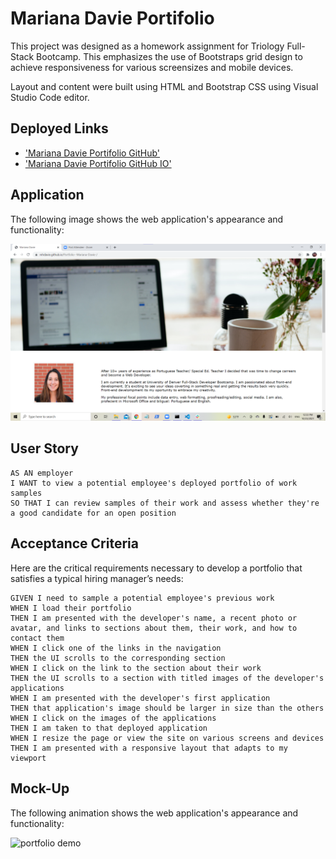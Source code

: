
# Mariana Davie Portifolio



This project was designed as a homework assignment for Triology Full-Stack Bootcamp. This emphasizes the use of Bootstraps grid design to achieve responsiveness for various screensizes and mobile devices.

Layout and content were built using HTML and Bootstrap CSS using Visual Studio Code editor.

## Deployed Links

* ['Mariana Davie Portifolio GitHub'](https://github.com/mhdavie/Portfolio--Mariana-Davie-)
* ['Mariana Davie Portifolio GitHub IO'](https://mhdavie.github.io/Portfolio--Mariana-Davie-/)


## Application 

The following image shows the web application's appearance and functionality:

![](./Assets\finalproject.png)



## User Story

```
AS AN employer
I WANT to view a potential employee's deployed portfolio of work samples
SO THAT I can review samples of their work and assess whether they're a good candidate for an open position
```


## Acceptance Criteria

Here are the critical requirements necessary to develop a portfolio that satisfies a typical hiring manager’s needs:

```
GIVEN I need to sample a potential employee's previous work
WHEN I load their portfolio
THEN I am presented with the developer's name, a recent photo or avatar, and links to sections about them, their work, and how to contact them
WHEN I click one of the links in the navigation
THEN the UI scrolls to the corresponding section
WHEN I click on the link to the section about their work
THEN the UI scrolls to a section with titled images of the developer's applications
WHEN I am presented with the developer's first application
THEN that application's image should be larger in size than the others
WHEN I click on the images of the applications
THEN I am taken to that deployed application
WHEN I resize the page or view the site on various screens and devices
THEN I am presented with a responsive layout that adapts to my viewport
```


## Mock-Up

The following animation shows the web application's appearance and functionality:

![portfolio demo](./Assets/02-advanced-css-homework-demo.gif)
